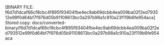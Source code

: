 [BINARY FILE: f6d7d1dcaf66cf8cbc4f895f93404fbe4ec9ab69dcbb4ea009ba02f2ed793512e99f0d64bf7f976d05b91108613bc0a297b98a1c910a23f119b6fe954aca]
Stored copy: docs/converted-binary/f6d7d1dcaf66cf8cbc4f895f93404fbe4ec9ab69dcbb4ea009ba02f2ed793512e99f0d64bf7f976d05b91108613bc0a297b98a1c910a23f119b6fe954aca
